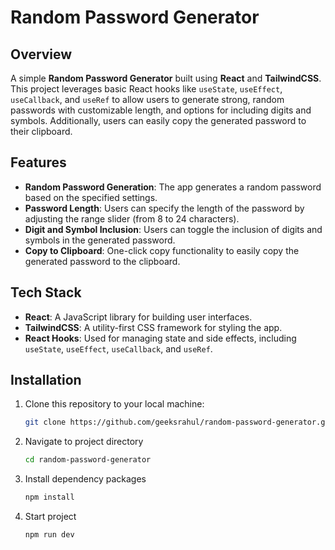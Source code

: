 # Random Password Generator

## Overview

A simple **Random Password Generator** built using **React** and **TailwindCSS**. This project leverages basic React hooks like `useState`, `useEffect`, `useCallback`, and `useRef` to allow users to generate strong, random passwords with customizable length, and options for including digits and symbols. Additionally, users can easily copy the generated password to their clipboard.

## Features

- **Random Password Generation**: The app generates a random password based on the specified settings.
- **Password Length**: Users can specify the length of the password by adjusting the range slider (from 8 to 24 characters).
- **Digit and Symbol Inclusion**: Users can toggle the inclusion of digits and symbols in the generated password.
- **Copy to Clipboard**: One-click copy functionality to easily copy the generated password to the clipboard.
  
## Tech Stack

- **React**: A JavaScript library for building user interfaces.
- **TailwindCSS**: A utility-first CSS framework for styling the app.
- **React Hooks**: Used for managing state and side effects, including `useState`, `useEffect`, `useCallback`, and `useRef`.

## Installation

1. Clone this repository to your local machine:
   ```bash
   git clone https://github.com/geeksrahul/random-password-generator.git
2. Navigate to project directory
   ```bash
   cd random-password-generator
3. Install dependency packages
   ```bash
   npm install
4. Start project
   ```bash
   npm run dev
  
